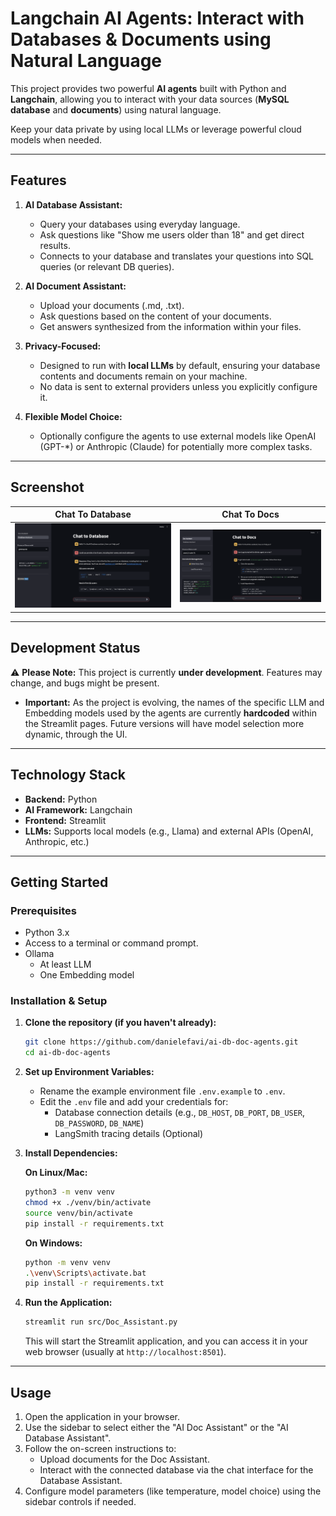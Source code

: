 # Langchain AI Agents: Interact with Databases & Documents using Natural Language

This project provides two powerful **AI agents** built with Python and **Langchain**, allowing you to interact with your data sources (**MySQL database** and **documents**) using natural language. 

Keep your data private by using local LLMs or leverage powerful cloud models when needed.

---

## Features

1.  **AI Database Assistant:**
    * Query your databases using everyday language.
    * Ask questions like "Show me users older than 18" and get direct results.
    * Connects to your database and translates your questions into SQL queries (or relevant DB queries).

2.  **AI Document Assistant:**
    * Upload your documents (.md, .txt).
    * Ask questions based on the content of your documents.
    * Get answers synthesized from the information within your files.

3.  **Privacy-Focused:**
    * Designed to run with **local LLMs** by default, ensuring your database contents and documents remain on your machine.
    * No data is sent to external providers unless you explicitly configure it.

4.  **Flexible Model Choice:**
    * Optionally configure the agents to use external models like OpenAI (GPT-*) or Anthropic (Claude) for potentially more complex tasks.

---

## Screenshot

| Chat To Database | Chat To Docs |
| --- | --- |
| <img src="https://raw.githubusercontent.com/danielefavi/ai-db-doc-agents/refs/heads/main/.github-uploads/ai-agent-chat-to-database.png" /> | <img src="https://raw.githubusercontent.com/danielefavi/ai-db-doc-agents/refs/heads/main/.github-uploads/ai-agent-chat-to-docs.png" /> |

---

## Development Status

⚠️ **Please Note:** This project is currently **under development**. Features may change, and bugs might be present.

* **Important:** As the project is evolving, the names of the specific LLM and Embedding models used by the agents are currently **hardcoded** within the Streamlit pages. Future versions will have model selection more dynamic, through the UI.

---

## Technology Stack

* **Backend:** Python
* **AI Framework:** Langchain
* **Frontend:** Streamlit
* **LLMs:** Supports local models (e.g., Llama) and external APIs (OpenAI, Anthropic, etc.)

---

## Getting Started

### Prerequisites

* Python 3.x
* Access to a terminal or command prompt.
* Ollama
    * At least LLM
    * One Embedding model

### Installation & Setup

1.  **Clone the repository (if you haven't already):**
    ```bash
    git clone https://github.com/danielefavi/ai-db-doc-agents.git
    cd ai-db-doc-agents
    ```

2.  **Set up Environment Variables:**
    * Rename the example environment file `.env.example` to `.env`.
    * Edit the `.env` file and add your credentials for:
        * Database connection details (e.g., `DB_HOST`, `DB_PORT`, `DB_USER`, `DB_PASSWORD`, `DB_NAME`)
        * LangSmith tracing details (Optional)

3.  **Install Dependencies:**

    **On Linux/Mac:**
    ```sh
    python3 -m venv venv
    chmod +x ./venv/bin/activate
    source venv/bin/activate
    pip install -r requirements.txt
    ```

    **On Windows:**
    ```sh
    python -m venv venv
    .\venv\Scripts\activate.bat
    pip install -r requirements.txt
    ```

4.  **Run the Application:**
    ```sh
    streamlit run src/Doc_Assistant.py
    ```

    This will start the Streamlit application, and you can access it in your web browser (usually at `http://localhost:8501`).

---

## Usage

1.  Open the application in your browser.
2.  Use the sidebar to select either the "AI Doc Assistant" or the "AI Database Assistant".
3.  Follow the on-screen instructions to:
    * Upload documents for the Doc Assistant.
    * Interact with the connected database via the chat interface for the Database Assistant.
4.  Configure model parameters (like temperature, model choice) using the sidebar controls if needed.

